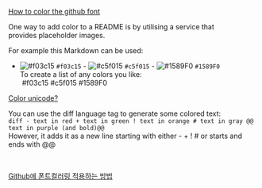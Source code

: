 [How to color the github font](https://stackoverflow.com/questions/11509830/how-to-add-color-to-githubs-readme-md-file) <br>

One way to add color to a README is by utilising a service that provides placeholder images. <br>

For example this Markdown can be used: <br>

- ![#f03c15](https://via.placeholder.com/15/f03c15/000000?text=+) `#f03c15` - ![#c5f015](https://via.placeholder.com/15/c5f015/000000?text=+) `#c5f015` - ![#1589F0](https://via.placeholder.com/15/1589F0/000000?text=+) `#1589F0` <br>
To create a list of any colors you like: <br>
 #f03c15 #c5f015 #1589F0 <br>

[Color unicode?](https://placehold.it/150/ffffff/ff0000?text=hello) <br>

You can use the diff language tag to generate some colored text: <br>
```diff - text in red + text in green ! text in orange # text in gray @@ text in purple (and bold)@@ ```  <br>
However, it adds it as a new line starting with either - + ! # or starts and ends with @@ <br>



<br>

[Github에 폰트컬러링 적용하는 방법](https://stackoverflow.com/questions/23904274/is-there-a-way-to-get-colored-text-in-githubflavored-markdown) <br>

